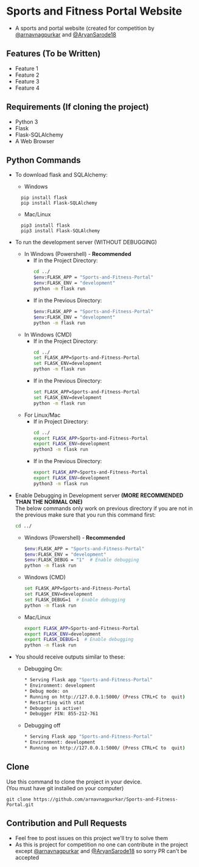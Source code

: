 # Sports and Fitness Portal Website

- A sports and portal website (created for competition by [@arnavnagpurkar](https://github.com/arnavnagpurkar/) and [@AryanSarode18](https://github.com/arnavnagpurkar/)

## Features (To be Written)

- Feature 1
- Feature 2
- Feature 3
- Feature 4

## Requirements (If cloning the project)

- Python 3
- Flask
- Flask-SQLAlchemy
- A Web Browser

## Python Commands

- To download flask and SQLAlchemy:<br>
  - Windows
  ```shell
    pip install flask
    pip install Flask-SQLAlchemy
  ```
  - Mac/Linux
  ```shell
    pip3 install flask
    pip3 install Flask-SQLAlchemy
  ```
- To run the development server (WITHOUT DEBUGGING)
  - In Windows (Powershell) - <b>Recommended</b>
    - If in the Project Directory:
      ```bash
      cd ../
      $env:FLASK_APP = "Sports-and-Fitness-Portal"
      $env:FLASK_ENV = "development"
      python -m flask run
      ```
    - If in the Previous Directory:
      ```bash
      $env:FLASK_APP = "Sports-and-Fitness-Portal"
      $env:FLASK_ENV = "development"
      python -m flask run
      ```
  - In Windows (CMD)
    - If in the Project Directory:
      ```bash
      cd ../
      set FLASK_APP=Sports-and-Fitness-Portal
      set FLASK_ENV=development
      python -m flask run
      ```
    - If in the Previous Directory:
      ```bash
      set FLASK_APP=Sports-and-Fitness-Portal
      set FLASK_ENV=development
      python -m flask run
      ```
  - For Linux/Mac
    - If in Project Directory:
      ```bash
      cd ../
      export FLASK_APP=Sports-and-Fitness-Portal
      export FLASK_ENV=development
      python3 -m flask run
      ```
    - If in the Previous Directory:
      ```bash
      export FLASK_APP=Sports-and-Fitness-Portal
      export FLASK_ENV=development
      python3 -m flask run
      ```

- Enable Debugging in Development server <b>(MORE RECOMMENDED THAN THE NORMAL ONE)</b><br>The below commands only work on previous directory if you are not in the previous make sure that you run this command first:
  ```bash
  cd ../
  ```
  - Windows (Powershell) - <b>Recommended</b>
    ```bash
    $env:FLASK_APP = "Sports-and-Fitness-Portal"
    $env:FLASK_ENV = "development"
    $env:FLASK_DEBUG = "1"  # Enable debugging
    python -m flask run
    ```
  - Windows (CMD)
    ```bash
    set FLASK_APP=Sports-and-Fitness-Portal
    set FLASK_ENV=development
    set FLASK_DEBUG=1  # Enable debugging
    python -m flask run
    ```
  - Mac/Linux
    ```bash
    export FLASK_APP=Sports-and-Fitness-Portal
    export FLASK_ENV=development
    export FLASK_DEBUG=1  # Enable debugging
    python -m flask run
    ```

- You should receive outputs similar to these:
  - Debugging On:
    ```bash
    * Serving Flask app "Sports-and-Fitness-Portal"
    * Environment: development
    * Debug mode: on
    * Running on http://127.0.0.1:5000/ (Press CTRL+C to  quit)
    * Restarting with stat
    * Debugger is active!
    * Debugger PIN: 855-212-761
    ```
  - Debugging off
    ```bash
    * Serving Flask app "Sports-and-Fitness-Portal"
    * Environment: development
    * Running on http://127.0.0.1:5000/ (Press CTRL+C to  quit)
    ```
## Clone
Use this command to clone the project in your device.<br>
(You must have git installed on your computer)

```shell
git clone https://github.com/arnavnagpurkar/Sports-and-Fitness-Portal.git
```

## Contribution and Pull Requests 
- Feel free to post issues on this project we'll try to solve them
- As this is project for competition no one can contribute in the project except [@arnavnagpurkar](https://github.com/arnavnagpurkar/) and [@AryanSarode18](https://github.com/arnavnagpurkar/) so sorry PR can't be accepted 

